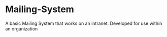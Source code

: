 # Mailing-System
A basic Mailing System that works on an intranet. Developed for use within an organization

